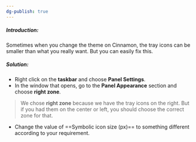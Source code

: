 ```yaml
---
dg-publish: true
---
```

##### Introduction:
Sometimes when you change the theme on Cinnamon, the tray icons can be smaller than what you really want. But you can easily fix this.

##### Solution:
- Right click on the **taskbar** and choose **Panel Settings**.
- In the window that opens, go to the **Panel Appearance** section and choose **right zone**.
> We chose **right zone** because we have the tray icons on the right. But if you had them on the center or left, you should choose the correct zone for that.

- Change the value of ==Symbolic icon size (px)== to something different according to your requirement.